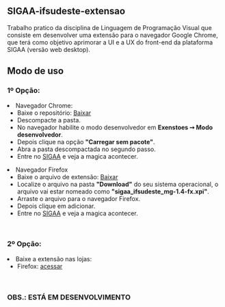 <h2>SIGAA-ifsudeste-extensao</h2>
Trabalho pratico da disciplina de Linguagem de Programação Visual que consiste em desenvolver uma extensão para o navegador Google Chrome, que terá como objetivo aprimorar a UI e a UX do front-end da plataforma SIGAA (versão web desktop).
</br>
<h2>Modo de uso</h2>
<h3>1º Opção:</h3>
<li>Navegador Chrome:
  <ul>
    <li>Baixe o repositório: <a href="https://github.com/matheuswr89/SIGAA-ifsudeste-extensao/archive/refs/heads/main.zip">Baixar</a></li>
    <li>Descompacte a pasta.</li>
    <li>No navegador habilite o modo desenvolvedor em <b>Exenstoes ➙ Modo desenvolvedor</b>.</li>
    <li>Depois clique na opção <b>"Carregar sem pacote"</b>.</li>
    <li>Abra a pasta descompactada no segundo passo.</li>
    <li>Entre no <a href="https://sig.ifsudestemg.edu.br">SIGAA</a> e veja a magica acontecer.</li>
  </ul>
</li>
<li>Navegador Firefox
  <ul>
    <li>Baixe o arquivo de extensão: <a href="https://github.com/matheuswr89/SIGAA-ifsudeste-extensao/raw/master/firefox/sigaa_ifsudeste_mg-1.4-fx.xpi">Baixar</a></li>
    <li>Localize o arquivo na pasta <b>"Download"</b> do seu sistema operacional, o arquivo vai estar nomeado como <b>"sigaa_ifsudeste_mg-1.4-fx.xpi"</b>.</li>
    <li>Arraste o arquivo para o navegador Firefox.</li>
    <li>Depois clique em adicionar.</li>
    <li>Entre no <a href="https://sig.ifsudestemg.edu.br">SIGAA</a> e veja a magica acontecer.</li>
  </ul>
</li>
<br>
<h3>2º Opção:</h3>
<li>Baixe a extensão nas lojas:
  <ul>
    <li>Firefox: <a href="https://addons.mozilla.org/pt-BR/firefox/addon/sigaa-ifsudeste-mg/">acessar</a></li>
  </ul>
</li>
<br>
<h3>OBS.: ESTÁ EM DESENVOLVIMENTO</h3>
